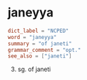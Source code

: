 # janeyya

``` toml
dict_label = "NCPED"
word = "janeyya"
summary = "of janeti"
grammar_comment = "opt."
see_also = ["janeti"]
```

3. sg. of janeti

